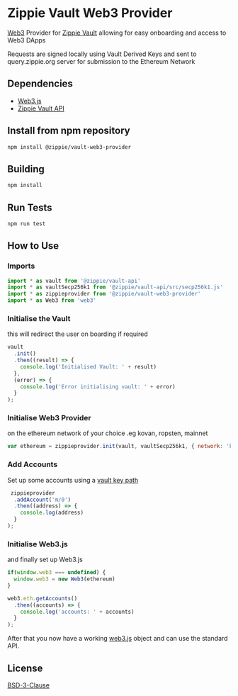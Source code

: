 # Zippie Vault Web3 Provider

[Web3](https://github.com/ethereum/web3.js/) Provider for [Zippie Vault](https://github.com/zippiehq/vault) allowing for easy onboarding and access to Web3 DApps

Requests are signed locally using Vault Derived Keys and sent to query.zippie.org server for submission to the Ethereum Network

## Dependencies
 - [Web3.js](https://github.com/ethereum/web3.js/)
 - [Zippie Vault API](https://github.com/zippiehq/vault-api)

## Install from npm repository
```bash
npm install @zippie/vault-web3-provider
```

## Building
```bash
npm install
```

## Run Tests
```bash
npm run test
```

## How to Use

### Imports
```javascript
import * as vault from '@zippie/vault-api'
import * as vaultSecp256k1 from '@zippie/vault-api/src/secp256k1.js'
import * as zippieprovider from '@zippie/vault-web3-provider'
import * as Web3 from 'web3'
```

### Initialise the Vault
this will redirect the user on boarding if required
```javascript
vault
  .init()
  .then((result) => {
    console.log('Initialised Vault: ' + result)
  },
  (error) => {
    console.log('Error initialising vault: ' + error)
  }
);
```

### Initialise Web3 Provider
on the ethereum network of your choice .eg kovan, ropsten, mainnet
```javascript
var ethereum = zippieprovider.init(vault, vaultSecp256k1, { network: 'kovan' })
```

### Add Accounts
Set up some accounts using a [vault key path](https://github.com/zippiehq/vault-api#key-paths)
```javascript
 zippieprovider
  .addAccount('m/0')
  .then((address) => {
    console.log(address)
  }
);
```

### Initialise Web3.js
and finally set up Web3.js
```javascript
if(window.web3 === undefined) {
  window.web3 = new Web3(ethereum)
}

web3.eth.getAccounts()
  .then((accounts) => {
    console.log('accounts: ' + accounts)
  }
);
```
After that you now have a working [web3.js](https://github.com/ethereum/web3.js/) object and can use the standard API.

## License
[BSD-3-Clause](LICENSE)
